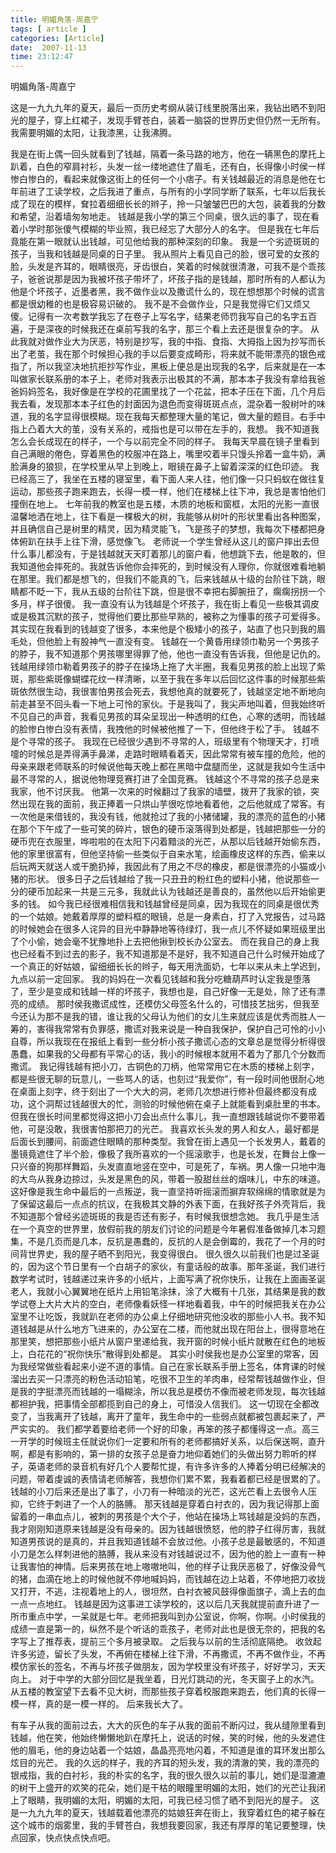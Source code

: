 ```yaml
---
title: 明媚角落-周嘉宁
tags: [ article ]
categories: [Article]
date:  2007-11-13 
time: 23:12:47
---
```

明媚角落-周嘉宁

这是一九九九年的夏天，最后一页历史考纲从装订线里脱落出来，我钻出晒不到阳光的屋子，穿上红裙子，发现手臂苍白，装着一脑袋的世界历史但仍然一无所有。我需要明媚的太阳，让我漆黑，让我沸腾。

我是在街上偶一回头就看到了钱越，隔着一条马路的地方，他在一辆黑色的摩托上趴着，白色的窄肩衬衫，头发一丝一缕地遮住了眉毛，还有白，长得像小时侯一样惨白惨白的，看起来就像这街上的任何一个小痞子。有关钱越最近的消息是他在七年前进了工读学校，之后我进了重点，与所有的小学同学断了联系，七年以后我长成了现在的模样，耷拉着细细长长的辫子，拎一只皱皱巴巴的大包，装着我的分数和希望，沿着墙匆匆地走。
钱越是我小学的第三个同桌，很久远的事了，现在看着小学时那张傻气模糊的毕业照，我已经忘了大部分人的名字。
但是我在七年后竟能在第一眼就认出钱越，可见他给我的那种深刻的印象。
我是一个劣迹斑斑的孩子，当我和钱越是同桌的日子里。
我从照片上看见自己的脸，很可爱的女孩的脸，头发是齐耳的，眼睛很亮，牙齿很白，笑着的时候就很清澈，可我不是个乖孩子，爸爸说那是因为我被坏孩子带坏了，坏孩子指的是钱越，那时所有的人都认为他是个坏孩子，近墨者黑，我不做作业以及撒谎什么的，现在想想那个时候的谎言都是很幼稚的也是极容易识破的。
我不是不会做作业，只是我觉得它们又烦又傻。记得有一次考数学我忘了在卷子上写名字，结果老师罚我写自己的名字五百遍，于是深夜的时候我还在桌前写我的名字，那三个看上去还是很复杂的字。
从此我就对做作业大为厌恶，特别是抄写，我的中指、食指、大拇指上因为抄写而长出了老茧，我在那个时候担心我的手以后要变成畸形，将来就不能带漂亮的银色戒指了，所以我坚决地抗拒抄写作业，黑板上便总是出现我的名字，后来就是在一本叫做家长联系册的本子上，老师对我表示出极其的不满，那本本子我没有拿给我爸爸妈妈签名，我好像是在学校的花圃里找了一个花盆，把本子压在下面，几个月后我去看，发现那本本子红色的封面因为退色而变得斑斑点点，混杂着一股树叶的味道，我的名字显得很模糊。现在我每天都整理大量的笔记，做大量的题目。右手中指上凸着大大的茧，没有关系的，戒指也是可以带在左手的，我想。
我不知道我怎么会长成现在的样子，一个与以前完全不同的样子。
我每天早晨在镜子里看到自己满眼的倦色，穿着黑色的校服冲在路上，嘴里咬着半只馒头拎着一盒牛奶，满脸满身的狼狈，在学校里从早上到晚上，眼镜在鼻子上留着深深的红色印迹。
我已经高三了，我坐在五楼的寝室里，看下面人来人往，他们像一只只蚂蚁在做往复运动，那些孩子跑来跑去，长得一模一样，他们在楼梯上往下冲，我总是害怕他们撞倒在地上。
七年前我的教室也是五楼，木质的地板和窗框，太阳的光影一直很温馨地洒在地上，往下看是一棵极大的树，我能够从树叶的形状里看出各种图案，并且确信自己是树里的精灵，因为精灵能飞，飞是孩子的梦想，我每次下楼都把身体俯趴在扶手上往下滑，感觉像飞。
老师说一个学生曾经从这儿的窗户摔出去但什么事儿都没有，于是钱越就天天盯着那儿的窗户看，他想跳下去，他是敢的，但我知道他会摔死的。我就告诉他你会摔死的，到时候没有人理你，你就很难看地躺在那里。我们都是想飞的，但我们不能真的飞，后来钱越从十级的台阶往下跳，眼睛都不眨一下，我从五级的台阶往下跳，但是很不幸把右脚腕扭了，瘸瘸拐拐一个多月，样子很傻。
我一直没有认为钱越是个坏孩子，我在街上看见一些极其调皮或是极其沉默的孩子，觉得他们要比那些早熟的，被称之为懂事的孩子可爱得多。其实现在我看到的钱越变了很多，本来他是个极矮小的孩子，站直了也只到我的眉毛处，但他脸上有股神气一直没有变。
钱越在一个黄昏用绿领巾勒另一个男孩子的脖子，我不知道那个男孩哪里得罪了他，他也一直没有告诉我，但他是记仇的。钱越用绿领巾勒着男孩子的脖子在操场上拖了大半圈，我看见男孩的脸上出现了紫斑，那些紫斑像蝴蝶花纹一样清晰，以至于我在多年以后回忆这件事的时候那些紫斑依然很生动，我很害怕男孩会死去，我想他真的就要死了，钱越坚定地不断地向前走甚至不回头看一下地上可怜的家伙。于是我叫了，我尖声地叫着，但我始终听不见自己的声音，我看见男孩的耳朵呈现出一种透明的红色，心寒的透明，而钱越的脸惨白惨白没有表情，我拽他的时候被他推了一下，但他终于松了手。
钱越不是个寻常的孩子。
我现在已经很少遇到不寻常的人，班级里有个物理天才，打喷嚏的时候总是弄得满手鼻涕，走路时眼睛看着天，因此常常有被车撞的危险，他的母亲来跟老师联系的时候说他每天晚上都在黑暗中盘腿而坐，这就是我如今生活中最不寻常的人，据说他物理竞赛打进了全国竞赛。
钱越这个不寻常的孩子总是来我家，他不讨厌我。
他第一次来的时候翻过了我家的墙壁，拨开了我家的锁，突然出现在我的面前，我正捧着一只烘山芋很吃惊地看着他，之后他就成了常客。有一次他是来借钱的，我没有钱，他就抢过了我的小猪储罐，我的漂亮的蓝色的小猪在那个下午成了一些可笑的碎片，银色的硬币滚落得到处都是，钱越把那些一分的硬币兜在衣服里，哗啦啦的在太阳下闪着黯淡的光芒，从那以后钱越开始偷东西，他的家里很富有，但他坚持偷一些类似于自来水笔，绘画橡皮这样的东西，偷来以后玩两天就送人或干脆扔掉，我因此有了用之不尽的橡皮，都是很漂亮的小猫或小猪的形状。
很多日子之后钱越给了我一只丑丑的粉红色的塑料小猪，他说那些一分的硬币加起来一共是三元多，我就此认为钱越还是善良的，虽然他以后开始偷更多的钱。
如今我已经很难相信我和钱越曾经是同桌，因为我现在的同桌是很优秀的一个姑娘。她戴着厚厚的塑料框的眼镜，总是一身素白，打了入党报告，过马路的时候她会在很多人诧异的目光中静静地等待绿灯，我一点儿不怀疑如果班级里出了个小偷，她会毫不犹豫地扑上去把他揪到校长办公室去。
而在我自己的身上我也已经看不到过去的影子，我不知道那是不是好，我不知道自己什么时候开始成了一个真正的好姑娘，留细细长长的辫子，每天用洗面奶，七年以来从未上学迟到，九点以前一定回家。
我的妈妈在一次看见钱越和我分吃糖葫芦时认定我是堕落了，至少是变成和钱越一样的坏孩子，我想也是，自己好像一无是处，除了还有漂亮的成绩。
那时侯我撒谎成性，还模仿父母签名什么的，可惜技艺拙劣，但我至今还认为那不是我的错，谁让我的父母认为他们的女儿生来就应该是优秀而胜人一筹的，害得我常常有负罪感，撒谎对我来说是一种自我保护，保护自己可怜的小小自尊，所以我现在在报纸上看到一些分析小孩子撒谎心态的文章总是觉得分析得很愚蠢，如果我的父母都有平常心的话，我小的时候根本就用不着为了那几个分数而撒谎。
我记得钱越有把小刀，古铜色的刀柄，他常常用它在木质的楼梯上刻字，都是些很无聊的玩意儿，一些骂人的话，也刻过“我爱你”，有一段时间他很耐心地在桌面上刻字，终于刻出了一个大大的洞，老师几次想进行修补但最终都没有成功，这个洞帮过钱越很大的忙，测验的时候他俯在桌子上就能看到桌肚里的书本。
但我在很长时间里都觉得这把小刀会出点什么事儿，我一直想跟钱越说你不要带着他，可是没敢，我很害怕那把刀的光芒。
我喜欢长头发的男人和女人，最好都是后面长到腰间，前面遮住眼睛的那种类型。我曾在街上遇见一个长发男人，戴着的墨镜竟遮住了半个脸，像极了我所喜欢的一个摇滚歌手，也是长发，在舞台上像一只兴奋的狗那样舞蹈，头发直直地竖在空中，可是死了，车祸。男人像一只地中海的大鸟从我身边掠过，头发是黑色的风，带着一股甜丝丝的烟味儿，中东的味道。
这好像是我生命中最后的一点叛逆，我一直坚持听摇滚而摒弃软绵绵的情歌就是为了保留这最后一点点的抗议，在我极其文静的外表下面，在我好孩子外壳背后，我不知道那个曾经劣迹斑斑的我是否还有影子，有时候我很想念她。
我几乎是生活在一个真空的世界里，放假前我的朋友们讨论的问题是今年暑假准备做掉几本习题集，不是几页而是几本，反抗是愚蠢的，反抗的人是会倒霉的，我花了一个月的时间背世界史，我的屋子晒不到阳光，我变得很白。
很久很久以前我们也是过圣诞的，因为这个节日里有一个白胡子的家伙，有童话般的故事。那年圣诞，我们进行数学考试时，钱越递过来许多的小纸片，上面写满了祝你快乐，让我在上面画圣诞老人，我就小心翼翼地在纸片上用铅笔涂抹，涂了大概有十几张，其结果是我的数学试卷上大片大片的空白，老师像看妖怪一样地看着我，中午的时候把我关在办公室里不让吃饭，我就趴在老师的办公桌上仔细地研究他没收的那些小人书。我不知道钱越是从什么地方飞进来的，办公室在二楼，而他就出现在阳台上，很得意地在那里笑，想把那些小纸片从窗户里递给我，我开窗的时候小纸片就散在红色的地板上，白花花的“祝你快乐”散得到处都是。
其实小时侯我也是办公室里的常客，因为我经常做些看起来小逆不道的事情。自己在家长联系手册上签名，体育课的时候溜出去买一只漂亮的粉色活动铅笔，吃很不卫生的羊肉串，经常帮钱越做作业，但是我的字挺漂亮而钱越的一塌糊涂，所以我总是模仿不像而被老师发现，每次钱越都袒护我，把事情全部都揽到自己的身上，可惜没人信我们。
这一切现在全都改变了，当我离开了钱越，离开了童年，我生命中的一些弱点就都被包裹起来了，严严实实的。
我们都学着要给老师一个好的印象，再笨的孩子都懂得这一点。高三一开学的时候班主任就说你们一定要和所有的老师都搞好关系，以后保送啊，直升啊，都是有影响的，第一排的女孩子总是奋力地仰着她们的头做出努力聆听的样子，英语老师的录音机有好几个人要帮忙提，有许多许多的人捧着分明已经解决的问题，带着虔诚的表情请老师解答，我想你们累不累，我看着都已经是很累的了。
钱越的小刀后来还是出了事了，小刀有一种暗淡的光芒，这光芒看上去很令人压抑，它终于刺进了一个人的胳膊。
那天钱越是穿着白衬衣的，因为我记得那上面留着的一串血点儿，被刺的男孩是个大个子，他站在操场上骂钱越是没妈的东西，我才刚刚知道原来钱越是没有母亲的。因为钱越很愤怒，他的脖子红得厉害，我就知道男孩说的是真的，并且我知道钱越不会放过他。小孩子总是最敏感的，不知道小刀是怎么样刺进他的胳膊，我从来没有对钱越说过不，因为他的脸上一直有一种让我害怕的神情。后来男孩在地上嗷嗷地叫，他的样子让我厌恶极了，好像没骨气的猪，血滴在地上的时候他就不停地喊妈妈，而钱越在边上站着，不停地把刀收拢又打开，不逃，注视着地上的人，很坦然，白衬衣被风鼓得像面旗子，滴上去的血一点一点地红。
钱越是因为这事进工读学校的，这以后几天我就提前直升进了一所市重点中学，一呆就是七年。老师把我叫到办公室说，你啊，你啊。小时侯我的成绩一直是第一的，纵然不是个听话的乖孩子，老师对此也是很无奈的，把我的名字写上了推荐表，提前三个多月被录取。
之后我与以前的生活彻底隔绝。
收敛起许多劣迹，留长了头发，不再俯在楼梯上往下滑，不再撒谎，不再不做作业，不再模仿家长的签名，不再与坏孩子做朋友，因为学校里没有坏孩子，好好学习，天天向上。
对于中学的大部分回忆是我坐着，日光灯跳动的光，冬天窗子上的水汽。
从五楼的教室望下去看不见大树，而那些孩子穿着校服跑来跑去，他们真的长得一模一样，真的是一模一样的。
后来我长大了。

有车子从我的面前过去，大大的灰色的车子从我的面前不断闪过，我从缝隙里看到钱越，他在笑，他始终懒懒地趴在摩托上，说话的时候，笑的时候，他的头发遮住他的眉毛，他的身边站着一个姑娘，晶晶亮亮地闪着，不知道是谁的耳环发出那么炫目的光芒。
我的久远的样子，我的齐耳的短头发，我的清澈的笑，我的漂亮的银戒指，我的白衬衫，我的朴实的名字，我的很久很久以前的事儿，她们是湿漉漉的树干上盛开的欢笑的花朵，她们是干枯的眼瞳里明媚的太阳，她们的光芒让我闭上了眼睛，我明媚的太阳，明媚的太阳，可我已经习惯了晒不到阳光的屋子。
这是一九九九年的夏天，钱越载着他漂亮的姑娘狂奔在街上，我穿着红色的裙子躲在这个城市的烟雾里，我的手臂苍白，我想我要回家，我还有厚厚的笔记要整理，快点回家，快点快点快点吧。


